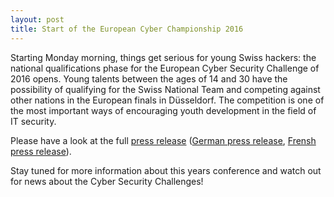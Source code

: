 ```yaml
---
layout: post
title: Start of the European Cyber Championship 2016
---
```

<!-- preview_img -->
Starting Monday morning, things get serious for young Swiss hackers: the national qualifications phase for the European Cyber Security Challenge of 2016 opens. Young talents between the ages of 14 and 30 have the possibility of qualifying for the Swiss National Team and competing against other nations in the European finals in Düsseldorf. The competition is one of the most important ways of encouraging youth development in the field of IT security.

Please have a look at the full [press release](/res/press/SCS_MM_Start_Qualifikation_2016_EN.pdf) ([German press release](/res/press/SCS_MM_Start_Qualifikation_2016_DE.pdf), [Frensh press release](/res/press/SCS_MM_Start_Qualifikation_2016_FR.pdf)).  

Stay tuned for more information about this years conference and watch out for news about the Cyber Security Challenges!
